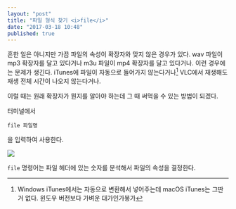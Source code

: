 ```yaml
---
layout: "post"
title: "파일 형식 찾기 <i>file</i>"
date: "2017-03-18 10:48"
published: true
---
```


흔한 일은 아니지만 가끔 파일의 속성이 확장자와 맞지 않은 경우가 있다. wav 파일이 mp3 확장자를 달고 있다거나 m3u 파일이 mp4 확장자를 달고 있다거나. 이런 경우에는 문제가 생긴다. iTunes에 파일이 자동으로 들어가지 않는다거나[^itunes] VLC에서 재생해도 재생 전체 시간이 나오지 않는다거나.

[^itunes]: Windows iTunes에서는 자동으로 변환해서 넣어주는데 macOS iTunes는 그딴 거 없다. 윈도우 버전보다 가벼운 대가인가봉가

이럴 때는 원래 확장자가 뭔지를 알아야 하는데 그 때 써먹을 수 있는 방법이 되겠다.

터미널에서

```
file 파일명
```

을 입력하여 사용한다.

![](http://d.pr/i/Q2rl+)

`file` 명령어는 파일 헤더에 있는 숫자를 분석해서 파일의 속성을 결정한다.
